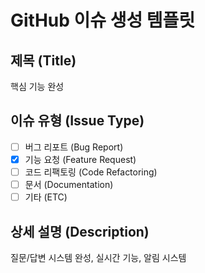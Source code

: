 # GitHub 이슈 생성 템플릿

## 제목 (Title)

핵심 기능 완성

## 이슈 유형 (Issue Type)

- [ ] 버그 리포트 (Bug Report)
- [x] 기능 요청 (Feature Request)
- [ ] 코드 리팩토링 (Code Refactoring)
- [ ] 문서 (Documentation)
- [ ] 기타 (ETC)

## 상세 설명 (Description)

질문/답변 시스템 완성, 실시간 기능, 알림 시스템

